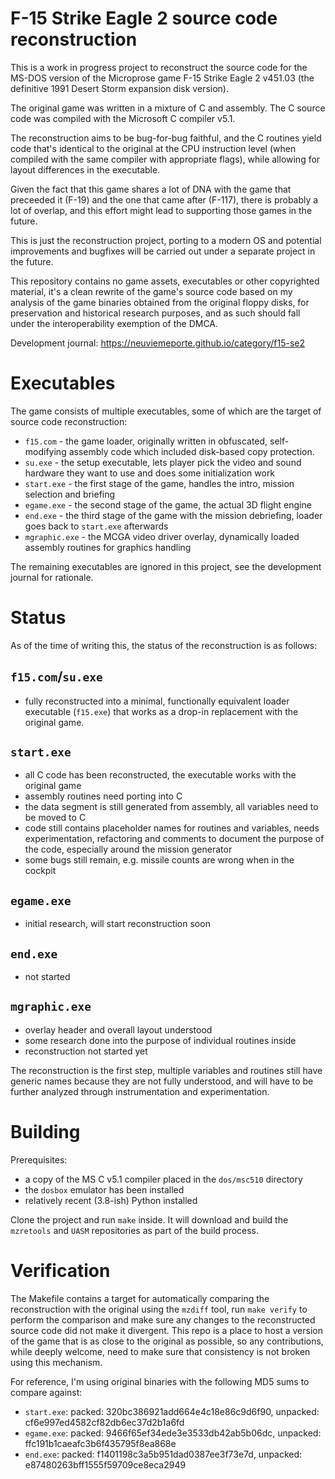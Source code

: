 # F-15 Strike Eagle 2 source code reconstruction

This is a work in progress project to reconstruct the source code for the MS-DOS version of the Microprose game F-15 Strike Eagle 2 v451.03 (the definitive 1991 Desert Storm expansion disk version).

The original game was written in a mixture of C and assembly. The C source code was compiled with the Microsoft C compiler v5.1.

The reconstruction aims to be bug-for-bug faithful, and the C routines yield code that's identical to the original at the CPU instruction level (when compiled with the same compiler with appropriate flags), while allowing for layout differences in the executable.

Given the fact that this game shares a lot of DNA with the game that preceeded it (F-19) and the one that came after (F-117), there is probably a lot of overlap, and this effort might lead to supporting those games in the future.

This is just the reconstruction project, porting to a modern OS and potential improvements and bugfixes will be carried out under a separate project in the future.

This repository contains no game assets, executables or other copyrighted material, it's a clean rewrite of the game's source code based on my analysis of the game binaries obtained from the original floppy disks, for preservation and historical research purposes, and as such should fall under the interoperability exemption of the DMCA.

Development journal: https://neuviemeporte.github.io/category/f15-se2

# Executables

The game consists of multiple executables, some of which are the target of source code reconstruction:

* `f15.com` - the game loader, originally written in obfuscated, self-modifying assembly code which included disk-based copy protection.
* `su.exe` - the setup executable, lets player pick the video and sound hardware they want to use and does some initialization work
* `start.exe` - the first stage of the game, handles the intro, mission selection and briefing
* `egame.exe` - the second stage of the game, the actual 3D flight engine
* `end.exe` - the third stage of the game with the mission debriefing, loader goes back to `start.exe` afterwards
* `mgraphic.exe` - the MCGA video driver overlay, dynamically loaded assembly routines for graphics handling

The remaining executables are ignored in this project, see the development journal for rationale.

# Status

As of the time of writing this, the status of the reconstruction is as follows:

## `f15.com`/`su.exe`

* fully reconstructed into a minimal, functionally equivalent loader executable (`f15.exe`) that works as a drop-in replacement with the original game.

## `start.exe` 

* all C code has been reconstructed, the executable works with the original game
* assembly routines need porting into C
* the data segment is still generated from assembly, all variables need to be moved to C
* code still contains placeholder names for routines and variables, needs experimentation, refactoring and comments to document the purpose of the code, especially around the mission generator
* some bugs still remain, e.g. missile counts are wrong when in the cockpit

## `egame.exe` 

* initial research, will start reconstruction soon

## `end.exe`

* not started

## `mgraphic.exe` 

* overlay header and overall layout understood
* some research done into the purpose of individual routines inside
* reconstruction not started yet

The reconstruction is the first step, multiple variables and routines still have generic names because they are not fully understood, and will have to be further analyzed through instrumentation and experimentation.

# Building

Prerequisites:

* a copy of the MS C v5.1 compiler placed in the `dos/msc510` directory
* the `dosbox` emulator has been installed
* relatively recent (3.8-ish) Python installed

Clone the project and run `make` inside. It will download and build the `mzretools` and `UASM` repositories as part of the build process.

# Verification

The Makefile contains a target for automatically comparing the reconstruction with the original using the `mzdiff` tool, run `make verify` to perform the comparison and make sure any changes to the reconstructed source code did not make it divergent. This repo is a place to host a version of the game that is as close to the original as possible, so any contributions, while deeply welcome, need to make sure that consistency is not broken using this mechanism.

For reference, I'm using original binaries with the following MD5 sums to compare against:

* `start.exe`: packed: 320bc386921add664e4c18e86c9d6f90, unpacked: cf6e997ed4582cf82db6ec37d2b1a6fd
* `egame.exe`: packed: 9466f65ef34ede3e3533db42ab5b06dc, unpacked: ffc191b1caeafc3b6f435795f8ea868e
* `end.exe`: packed: f1401198c3a5b951dad0387ee3f73e7d, unpacked: e87480263bff1555f59709ce8eca2949